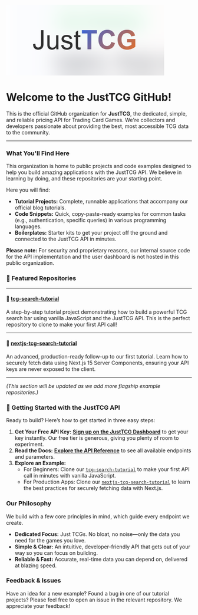 ![JustTCG Logo](https://github.com/justtcg/.github/blob/main/JustTCG.png)

# Welcome to the JustTCG GitHub!

This is the official GitHub organization for **JustTCG**, the dedicated, simple, and reliable pricing API for Trading Card Games. We're collectors and developers passionate about providing the best, most accessible TCG data to the community.

-----

### What You'll Find Here

This organization is home to public projects and code examples designed to help you build amazing applications with the JustTCG API. We believe in learning by doing, and these repositories are your starting point.

Here you will find:

  * **Tutorial Projects:** Complete, runnable applications that accompany our official blog tutorials.
  * **Code Snippets:** Quick, copy-paste-ready examples for common tasks (e.g., authentication, specific queries) in various programming languages.
  * **Boilerplates:** Starter kits to get your project off the ground and connected to the JustTCG API in minutes.

**Please note:** For security and proprietary reasons, our internal source code for the API implementation and the user dashboard is not hosted in this public organization.

### 🌟 Featured Repositories

-----

#### 🔎 [tcg-search-tutorial](https://github.com/JustTCG/tcg-search-tutorial)

A step-by-step tutorial project demonstrating how to build a powerful TCG search bar using vanilla JavaScript and the JustTCG API. This is the perfect repository to clone to make your first API call\!

-----

#### 🔐 [nextjs-tcg-search-tutorial](https://github.com/JustTCG/nextjs-tcg-search-tutorial)
An advanced, production-ready follow-up to our first tutorial. Learn how to securely fetch data using Next.js 15 Server Components, ensuring your API keys are never exposed to the client.

-----

*(This section will be updated as we add more flagship example repositories.)*

### 🚀 Getting Started with the JustTCG API

Ready to build? Here’s how to get started in three easy steps:

1.  **Get Your Free API Key:** [**Sign up on the JustTCG Dashboard**](https://justtcg.com/dashboard) to get your key instantly. Our free tier is generous, giving you plenty of room to experiment.
2.  **Read the Docs:** [**Explore the API Reference**](https://justtcg.com/docs) to see all available endpoints and parameters.
3.  **Explore an Example:**
    - For Beginners: Clone our [`tcg-search-tutorial`](https://github.com/JustTCG/tcg-search-tutorial) to make your first API call in minutes with vanilla JavaScript.
    - For Production Apps: Clone our [`nextjs-tcg-search-tutorial`](https://github.com/JustTCG/nextjs-tcg-search-tutorial) to learn the best practices for securely fetching data with Next.js.

### Our Philosophy

We build with a few core principles in mind, which guide every endpoint we create.

  * **Dedicated Focus:** Just TCGs. No bloat, no noise—only the data you need for the games you love.
  * **Simple & Clear:** An intuitive, developer-friendly API that gets out of your way so you can focus on building.
  * **Reliable & Fast:** Accurate, real-time data you can depend on, delivered at blazing speed.

### Feedback & Issues

Have an idea for a new example? Found a bug in one of our tutorial projects? Please feel free to open an issue in the relevant repository. We appreciate your feedback\!
